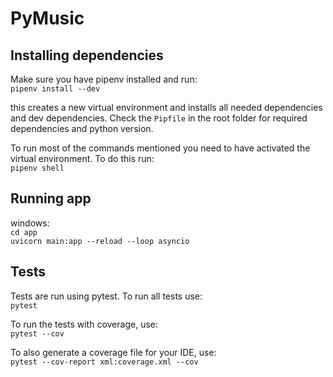 # PyMusic

## Installing dependencies

Make sure you have pipenv installed and run:  
`pipenv install --dev`

this creates a new virtual environment and installs all needed dependencies and dev dependencies. Check the `Pipfile` in the root folder for required dependencies and python version.

To run most of the commands mentioned you need to have activated the virtual environment. To do this run:  
`pipenv shell`

## Running app

windows:  
`cd app`  
`uvicorn main:app --reload --loop asyncio`

## Tests

Tests are run using pytest. To run all tests use:  
`pytest`

To run the tests with coverage, use:  
`pytest --cov`

To also generate a coverage file for your IDE, use:  
`pytest --cov-report xml:coverage.xml --cov`
